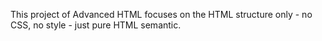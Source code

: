 This project of Advanced HTML focuses on the HTML structure only - no CSS, no style - just pure HTML semantic.